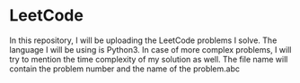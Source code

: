 # LeetCode
In this repository, I will be uploading the LeetCode problems
I solve. The language I will be using is Python3. In case of
more complex problems, I will try to mention the time complexity
of my solution as well. The file name will contain the problem
number and the name of the problem.abc
